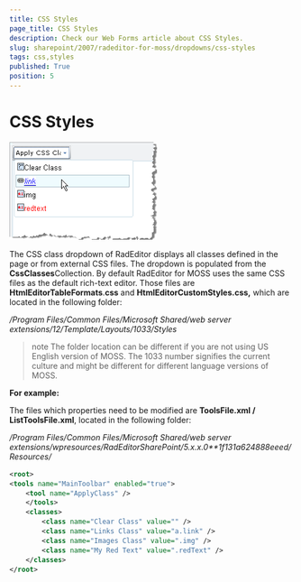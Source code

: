 ```yaml
---
title: CSS Styles
page_title: CSS Styles
description: Check our Web Forms article about CSS Styles.
slug: sharepoint/2007/radeditor-for-moss/dropdowns/css-styles
tags: css,styles
published: True
position: 5
---
```


# CSS Styles

![](images/DropDowns010.png)

The CSS class dropdown of RadEditor displays all classes defined in the page or from external CSS files. The dropdown is populated from the **CssClasses**Collection. By default RadEditor for MOSS uses the same CSS files as the default rich-text editor. Those files are **HtmlEditorTableFormats**.**css** and **HtmlEditorCustomStyles.css,** which are located in the following folder:

*/Program Files/Common Files/Microsoft Shared/web server extensions/12/Template/Layouts/1033/Styles*

>note The folder location can be different if you are not using US English version of MOSS. The 1033 number signifies the current culture and might be different for different language versions of MOSS.

**For example:**

The files which properties need to be modified are **ToolsFile.xml / ListToolsFile.xml**, located in the following folder:

*/Program Files/Common Files/Microsoft Shared/web server extensions/wpresources/RadEditorSharePoint/5.x.x.0**1f131a624888eeed/Resources/*

````XML
<root>  
<tools name="MainToolbar" enabled="true">
	<tool name="ApplyClass" />  
	</tools>  
	<classes>    
		<class name="Clear Class" value="" />
		<class name="Links Class" value="a.link" />
		<class name="Images Class" value=".img" />
		<class name="My Red Text" value=".redText" />
	</classes>
</root>
````


